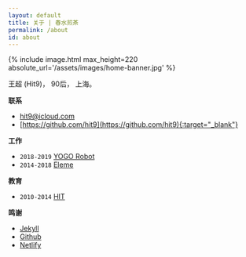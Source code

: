 ```yaml
---
layout: default
title: 关于 | 春水煎茶
permalink: /about
id: about
---
```


{% include image.html max_height=220 absolute_url='/assets/images/home-banner.jpg' %}

王超 (Hit9)， 90后， 上海。

**联系**

* [hit9@icloud.com](mailto:hit9@icloud.com)
* [https://github.com/hit9](https://github.com/hit9){:target="_blank"}

**工作**

* `2018-2019` [YOGO Robot](https://www.yogorobot.com)
* `2014-2018` [Eleme](https://ele.me)

**教育**

* `2010-2014` [HIT](http://www.hit.edu.cn)

**鸣谢**

* [Jekyll](https://jekyllrb.com/)
* [Github](https://github.com/)
* [Netlify](https://www.netlify.com/)

